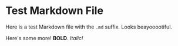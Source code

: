 # Test Markdown File

Here is a test Markdown file with the `.md` suffix. 
Looks beayooootiful. 

Here's some more! **BOLD**. *Italic!*
